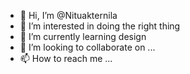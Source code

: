 - 👋 Hi, I’m @Nituakternila
- 👀 I’m interested in doing the right thing
- 🌱 I’m currently learning design
- 💞️ I’m looking to collaborate on ...
- 📫 How to reach me ...

<!---
Nituakternila/Nituakternila is a ✨ special ✨ repository because its `README.md` (this file) appears on your GitHub profile.
You can click the Preview link to take a look at your changes.
--->
